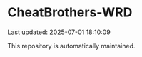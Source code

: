 # CheatBrothers-WRD

Last updated: 2025-07-01 18:10:09

This repository is automatically maintained.
